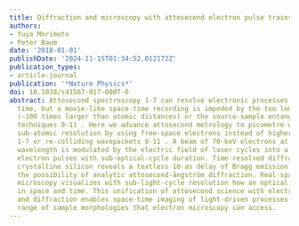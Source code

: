 ```yaml
---
title: Diffraction and microscopy with attosecond electron pulse trains
authors:
- Yuya Morimoto
- Peter Baum
date: '2018-01-01'
publishDate: '2024-11-15T01:34:52.012172Z'
publication_types:
- article-journal
publication: '*Nature Physics*'
doi: 10.1038/s41567-017-0007-6
abstract: Attosecond spectroscopy 1-7 can resolve electronic processes directly in
  time, but a movie-like space-time recording is impeded by the too long wavelength
  (~100 times larger than atomic distances) or the source-sample entanglement in re-collision
  techniques 8-11 . Here we advance attosecond metrology to picometre wavelength and
  sub-atomic resolution by using free-space electrons instead of higher-harmonic photons
  1-7 or re-colliding wavepackets 8-11 . A beam of 70-keV electrons at 4.5-pm de Broglie
  wavelength is modulated by the electric field of laser cycles into a sequence of
  electron pulses with sub-optical-cycle duration. Time-resolved diffraction from
  crystalline silicon reveals a textless 10-as delay of Bragg emission and demonstrates
  the possibility of analytic attosecond-ångström diffraction. Real-space electron
  microscopy visualizes with sub-light-cycle resolution how an optical wave propagates
  in space and time. This unification of attosecond science with electron microscopy
  and diffraction enables space-time imaging of light-driven processes in the entire
  range of sample morphologies that electron microscopy can access.
---
```

